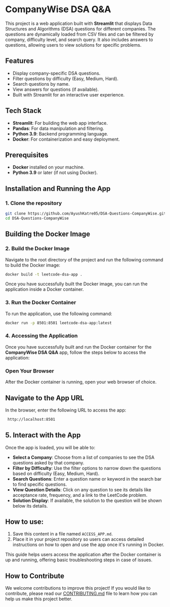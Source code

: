 # CompanyWise DSA Q&A

This project is a web application built with **Streamlit** that displays Data Structures and Algorithms (DSA) questions for different companies. The questions are dynamically loaded from CSV files and can be filtered by company, difficulty level, and search query. It also includes answers to questions, allowing users to view solutions for specific problems.

## Features

- Display company-specific DSA questions.
- Filter questions by difficulty (Easy, Medium, Hard).
- Search questions by name.
- View answers for questions (if available).
- Built with Streamlit for an interactive user experience.

## Tech Stack

- **Streamlit**: For building the web app interface.
- **Pandas**: For data manipulation and filtering.
- **Python 3.9**: Backend programming language.
- **Docker**: For containerization and easy deployment.

## Prerequisites

- **Docker** installed on your machine.
- **Python 3.9** or later (if not using Docker).

## Installation and Running the App

### 1. Clone the repository

```bash
git clone https://github.com/AyushKatre05/DSA-Questions-CompanyWise.git
cd DSA-Questions-CompanyWise
```

## Building the Docker Image


###  2. Build the Docker Image

Navigate to the root directory of the project and run the following command to build the Docker image:

```bash
docker build -t leetcode-dsa-app .
```

Once you have successfully built the Docker image, you can run the application inside a Docker container. 

### 3. Run the Docker Container

To run the application, use the following command:

```bash
docker run -p 8501:8501 leetcode-dsa-app:latest 
```

### 4. Accessing the Application

Once you have successfully built and run the Docker container for the **CompanyWise DSA Q&A** app, follow the steps below to access the application:

### Open Your Browser

After the Docker container is running, open your web browser of choice.

## Navigate to the App URL

In the browser, enter the following URL to access the app:

```bash
 http://localhost:8501
```

## 5. Interact with the App

Once the app is loaded, you will be able to:

- **Select a Company**: Choose from a list of companies to see the DSA questions asked by that company.
- **Filter by Difficulty**: Use the filter options to narrow down the questions based on difficulty (Easy, Medium, Hard).
- **Search Questions**: Enter a question name or keyword in the search bar to find specific questions.
- **View Question Details**: Click on any question to see its details like acceptance rate, frequency, and a link to the LeetCode problem.
- **Solution Display**: If available, the solution to the question will be shown below its details.


## How to use:
1. Save this content in a file named `ACCESS_APP.md`.
2. Place it in your project repository so users can access detailed instructions on how to open and use the app once it's running in Docker.

This guide helps users access the application after the Docker container is up and running, offering basic troubleshooting steps in case of issues.

## How to Contribute

We welcome contributions to improve this project! If you would like to contribute, please read our [CONTRIBUTING.md](CONTRIBUTING.md) file to learn how you can help us make this project better.
